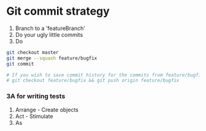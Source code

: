 # Git commit strategy

1. Branch to a 'featureBranch'
2. Do your ugly little commits
3. Do

```bash
git checkout master
git merge --squash feature/bugfix
git commit

# If you wish to save commit history for the commits from feature/bugfix:
# git checkout feature/bugfix && git push origin feature/bugfix
```

### 3A for writing tests

1. Arrange - Create objects
2. Act - Stimulate
3. As
